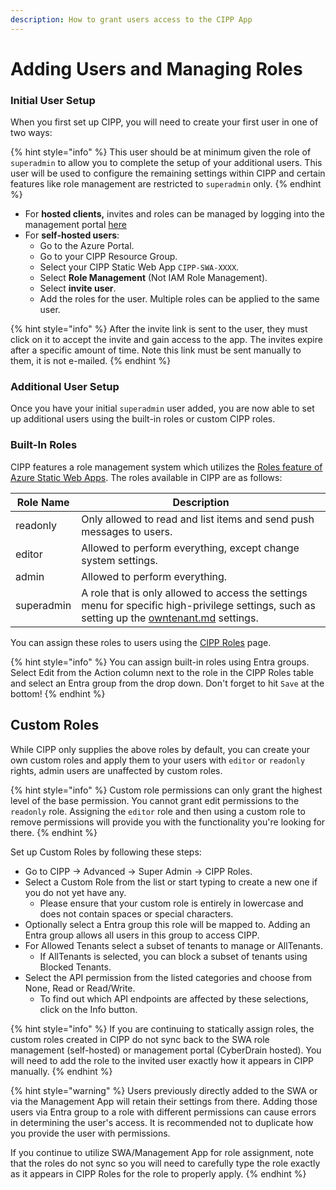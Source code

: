 ```yaml
---
description: How to grant users access to the CIPP App
---
```


# Adding Users and Managing Roles

### Initial User Setup

When you first set up CIPP, you will need to create your first user in one of two ways:

{% hint style="info" %}
This user should be at minimum given the role of `superadmin` to allow you to complete the setup of your additional users. This user will be used to configure the remaining settings within CIPP and certain features like role management are restricted to `superadmin` only.
{% endhint %}

* For **hosted clients,** invites and roles can be managed by logging into the management portal [here](https://management.cipp.app/)
* For **self-hosted users**:
  * Go to the Azure Portal.
  * Go to your CIPP Resource Group.
  * Select your CIPP Static Web App `CIPP-SWA-XXXX`.
  * Select **Role Management** (Not IAM Role Management).
  * Select **invite user**.
  * Add the roles for the user. Multiple roles can be applied to the same user.&#x20;

{% hint style="info" %}
After the invite link is sent to the user, they must click on it to accept the invite and gain access to the app. The invites expire after a specific amount of time. Note this link must be sent manually to them, it is not e-mailed.
{% endhint %}

### Additional User Setup

Once you have your initial `superadmin` user added, you are now able to set up additional users using the built-in roles or custom CIPP roles.

### Built-In Roles

CIPP features a role management system which utilizes the [Roles feature of Azure Static Web Apps](https://docs.microsoft.com/en-us/azure/static-web-apps/authentication-authorization?tabs=invitations#roles). The roles available in CIPP are as follows:

| Role Name  | Description                                                                                                                                                            |
| ---------- | ---------------------------------------------------------------------------------------------------------------------------------------------------------------------- |
| readonly   | Only allowed to read and list items and send push messages to users.                                                                                                   |
| editor     | Allowed to perform everything, except change system settings.                                                                                                          |
| admin      | Allowed to perform everything.                                                                                                                                         |
| superadmin | A role that is only allowed to access the settings menu for specific high-privilege settings, such as setting up the [owntenant.md](owntenant.md "mention") settings.  |

You can assign these roles to users using the [CIPP Roles](../../user-documentation/cipp/advanced/super-admin/custom-roles.md) page.&#x20;

{% hint style="info" %}
You can assign built-in roles using Entra groups. Select Edit from the Action column next to the role in the CIPP Roles table and select an Entra group from the drop down. Don't forget to hit `Save` at the bottom!
{% endhint %}

## Custom Roles

While CIPP only supplies the above roles by default, you can create your own custom roles and apply them to your users with `editor` or `readonly` rights, admin users are unaffected by custom roles.&#x20;

{% hint style="info" %}
Custom role permissions can only grant the highest level of the base permission. You cannot grant edit permissions to the `readonly` role. Assigning the `editor` role and then using a custom role to remove permissions will provide you with the functionality you're looking for there.
{% endhint %}

Set up Custom Roles by following these steps:

* Go to CIPP -> Advanced -> Super Admin -> CIPP Roles.
* Select a Custom Role from the list or start typing to create a new one if you do not yet have any.
  * Please ensure that your custom role is entirely in lowercase and does not contain spaces or special characters.
* Optionally select a Entra group this role will be mapped to. Adding an Entra group allows all users in this group to access CIPP.
* For Allowed Tenants select a subset of tenants to manage or AllTenants.
  * If AllTenants is selected, you can block a subset of tenants using Blocked Tenants.
* Select the API permission from the listed categories and choose from None, Read or Read/Write.
  * To find out which API endpoints are affected by these selections, click on the Info button.

{% hint style="info" %}
If you are continuing to statically assign roles, the custom roles created in CIPP do not sync back to the SWA role management (self-hosted) or management portal (CyberDrain hosted). You will need to add the role to the invited user exactly how it appears in CIPP manually.
{% endhint %}

{% hint style="warning" %}
Users previously directly added to the SWA or via the Management App will retain their settings from there. Adding those users via Entra group to a role with different permissions can cause errors in determining the user's access. It is recommended not to duplicate how you provide the user with permissions.

If you continue to utilize SWA/Management App for role assignment, note that the roles do not sync so you will need to carefully type the role exactly as it appears in CIPP Roles for the role to properly apply.
{% endhint %}
